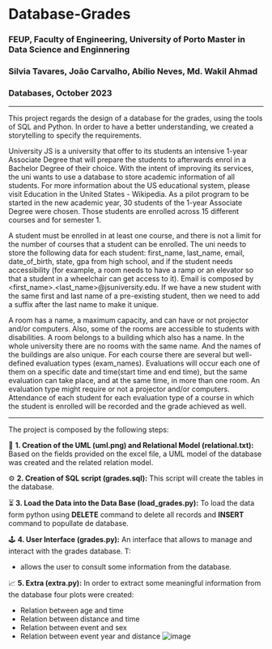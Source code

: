 # Database-Grades
### FEUP, Faculty of Engineering, University of Porto Master in Data Science and Enginnering 
### Silvia Tavares, João Carvalho, Abílio Neves, Md. Wakil Ahmad
### Databases, October 2023
---
This project regards the design of a database for the grades, using the tools of SQL and Python. In order to have a better understanding, we created a storytelling to specify the requirements.

University JS is a university that offer to its students an intensive 1-year Associate Degree that will prepare the students to afterwards enrol in a Bachelor Degree of their choice. With the intent of improving its services, the uni wants to use a database to store academic information of all students. For more information about the US educational system, please visit Education in the United States - Wikipedia.
As a pilot program to be started in the new academic year, 30 students of the 1-year Associate Degree were chosen. Those students are enrolled across 15 different courses and for semester 1.

A student must be enrolled in at least one course, and there is not a limit for the number of courses that a student can be enrolled.
The uni needs to store the following data for each student: first_name, last_name, email, date_of_birth, state, gpa from high school, and if the student needs accessibility (for example, a room needs to have a ramp or an elevator so that a student in a wheelchair can get access to it). Email is composed by <first_name>.<last_name>@jsuniversity.edu. If we have a new student with the same first and last name of a pre-existing student, then we need to add a suffix after the last name to make it unique.

A room has a name, a maximum capacity, and can have or not projector and/or computers. Also, some of the rooms are accessible to students with disabilities. A room belongs to a building which also has a name. In the whole university there are no rooms with the same name. And the names of the buildings are also unique.
For each course there are several but well-defined evaluation types (exam_names). Evaluations will occur each one of them on a specific date and time(start time and end time), but the same evaluation can take place, and at the same time, in more than one room. An evaluation type might require or not a projector and/or computers. Attendance of each student for each evaluation type of a course in which the student is enrolled will be recorded and the grade achieved as well.

---
The project is composed by the following steps:

:dart:  **1. Creation of the UML (uml.png) and Relational Model (relational.txt):**
Based on the fields provided on the excel file, a UML model of the database was created and the related relation model. 


:gear:  **2. Creation of SQL script (grades.sql):**
This script will create the tables in the database.


:hourglass_flowing_sand:  **3. Load the Data into the Data Base (load_grades.py):**
To load the data form python using **DELETE** command to delete all records and **INSERT** command to popullate de database.

:joystick:  **4. User Interface (grades.py):**
An interface that allows to manage and interact with the grades database. T:

- allows the user to consult some information from the database.

:chart_with_upwards_trend:  **5. Extra (extra.py):**
In order to extract some meaningful information from the database four plots were created:

- Relation between age and time
- Relation between distance and time
- Relation between event and sex
- Relation between event year and distance
![image](https://github.com/silviatvares/Database-Grades/assets/116115008/591397e4-755b-4ffb-ad25-325d2c7f507e)
